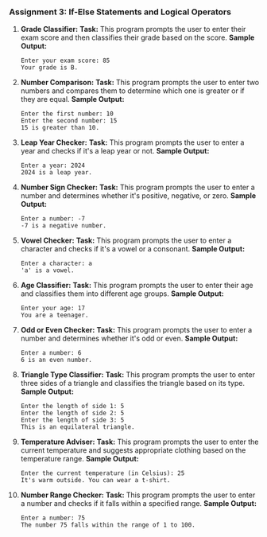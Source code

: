 
### Assignment 3: If-Else Statements and Logical Operators

1. **Grade Classifier:**
   **Task:** This program prompts the user to enter their exam score and then classifies their grade based on the score.
   **Sample Output:**  
   ```
   Enter your exam score: 85
   Your grade is B.
   ```

2. **Number Comparison:**
   **Task:** This program prompts the user to enter two numbers and compares them to determine which one is greater or if they are equal.
   **Sample Output:**  
   ```
   Enter the first number: 10
   Enter the second number: 15
   15 is greater than 10.
   ```

3. **Leap Year Checker:**
   **Task:** This program prompts the user to enter a year and checks if it's a leap year or not.
   **Sample Output:**  
   ```
   Enter a year: 2024
   2024 is a leap year.
   ```

4. **Number Sign Checker:**
   **Task:** This program prompts the user to enter a number and determines whether it's positive, negative, or zero.
   **Sample Output:**  
   ```
   Enter a number: -7
   -7 is a negative number.
   ```

5. **Vowel Checker:**
   **Task:** This program prompts the user to enter a character and checks if it's a vowel or a consonant.
   **Sample Output:**  
   ```
   Enter a character: a
   'a' is a vowel.
   ```

6. **Age Classifier:**
   **Task:** This program prompts the user to enter their age and classifies them into different age groups.
   **Sample Output:**  
   ```
   Enter your age: 17
   You are a teenager.
   ```

7. **Odd or Even Checker:**
   **Task:** This program prompts the user to enter a number and determines whether it's odd or even.
   **Sample Output:**  
   ```
   Enter a number: 6
   6 is an even number.
   ```

8. **Triangle Type Classifier:**
   **Task:** This program prompts the user to enter three sides of a triangle and classifies the triangle based on its type.
   **Sample Output:**  
   ```
   Enter the length of side 1: 5
   Enter the length of side 2: 5
   Enter the length of side 3: 5
   This is an equilateral triangle.
   ```

9. **Temperature Adviser:**
   **Task:** This program prompts the user to enter the current temperature and suggests appropriate clothing based on the temperature range.
   **Sample Output:**  
   ```
   Enter the current temperature (in Celsius): 25
   It's warm outside. You can wear a t-shirt.
   ```

10. **Number Range Checker:**
    **Task:** This program prompts the user to enter a number and checks if it falls within a specified range.
    **Sample Output:**  
    ```
    Enter a number: 75
    The number 75 falls within the range of 1 to 100.
    ```
